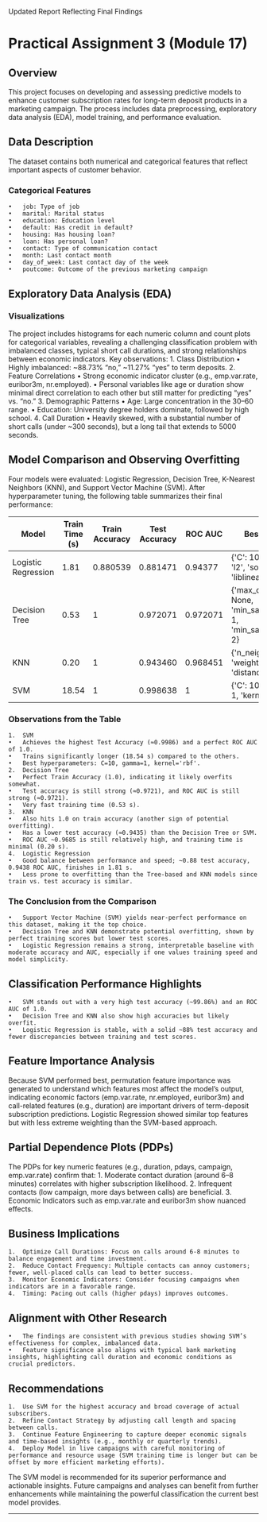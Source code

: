 Updated Report Reflecting Final Findings

# Practical Assignment 3 (Module 17)

## Overview

This project focuses on developing and assessing predictive models to enhance customer subscription rates for long-term deposit products in a marketing campaign. The process includes data preprocessing, exploratory data analysis (EDA), model training, and performance evaluation.

## Data Description

The dataset contains both numerical and categorical features that reflect important aspects of customer behavior.



### Categorical Features
	•	job: Type of job
	•	marital: Marital status
	•	education: Education level
	•	default: Has credit in default?
	•	housing: Has housing loan?
	•	loan: Has personal loan?
	•	contact: Type of communication contact
	•	month: Last contact month
	•	day_of_week: Last contact day of the week
	•	poutcome: Outcome of the previous marketing campaign

## Exploratory Data Analysis (EDA)

### Visualizations

The project includes histograms for each numeric column and count plots for categorical variables, revealing a challenging classification problem with imbalanced classes, typical short call durations, and strong relationships between economic indicators. Key observations:
	1.	Class Distribution
	•	Highly imbalanced: ~88.73% “no,” ~11.27% “yes” to term deposits.
	2.	Feature Correlations
	•	Strong economic indicator cluster (e.g., emp.var.rate, euribor3m, nr.employed).
	•	Personal variables like age or duration show minimal direct correlation to each other but still matter for predicting “yes” vs. “no.”
	3.	Demographic Patterns
	•	Age: Large concentration in the 30–60 range.
	•	Education: University degree holders dominate, followed by high school.
	4.	Call Duration
	•	Heavily skewed, with a substantial number of short calls (under ~300 seconds), but a long tail that extends to 5000 seconds.

## Model Comparison and Observing Overfitting

Four models were evaluated: Logistic Regression, Decision Tree, K-Nearest Neighbors (KNN), and Support Vector Machine (SVM). After hyperparameter tuning, the following table summarizes their final performance:


| Model               | Train Time (s)| Train Accuracy | Test Accuracy | ROC AUC  | Best Params                                                        |
|---------------------|---------------|----------------|---------------|----------|--------------------------------------------------------------------|
| Logistic Regression | 1.81          | 0.880539       | 0.881471      | 0.94377  | {'C': 10, 'penalty': 'l2', 'solver': 'liblinear'}                  |
| Decision Tree       | 0.53          | 1              | 0.972071      | 0.972071 | {'max_depth': None, 'min_samples_leaf': 1, 'min_samples_split': 2} |
| KNN                 | 0.20          | 1              | 0.943460      | 0.968451 | {'n_neighbors': 3, 'weights': 'distance'}                          |
| SVM                 | 18.54         | 1              | 0.998638      | 1        | {'C': 10, 'gamma': 1, 'kernel': 'rbf'}                             |



### Observations from the Table
	1.	SVM
	•	Achieves the highest Test Accuracy (≈0.9986) and a perfect ROC AUC of 1.0.
	•	Trains significantly longer (18.54 s) compared to the others.
	•	Best hyperparameters: C=10, gamma=1, kernel='rbf'.
	2.	Decision Tree
	•	Perfect Train Accuracy (1.0), indicating it likely overfits somewhat.
	•	Test accuracy is still strong (≈0.9721), and ROC AUC is still strong (≈0.9721).
	•	Very fast training time (0.53 s).
	3.	KNN
	•	Also hits 1.0 on train accuracy (another sign of potential overfitting).
	•	Has a lower test accuracy (≈0.9435) than the Decision Tree or SVM.
	•	ROC AUC ~0.9685 is still relatively high, and training time is minimal (0.20 s).
	4.	Logistic Regression
	•	Good balance between performance and speed; ~0.88 test accuracy, 0.9438 ROC AUC, finishes in 1.81 s.
	•	Less prone to overfitting than the Tree-based and KNN models since train vs. test accuracy is similar.

### The Conclusion from the Comparison
	•	Support Vector Machine (SVM) yields near-perfect performance on this dataset, making it the top choice.
	•	Decision Tree and KNN demonstrate potential overfitting, shown by perfect training scores but lower test scores.
	•	Logistic Regression remains a strong, interpretable baseline with moderate accuracy and AUC, especially if one values training speed and model simplicity.

## Classification Performance Highlights
	•	SVM stands out with a very high test accuracy (~99.86%) and an ROC AUC of 1.0.
	•	Decision Tree and KNN also show high accuracies but likely overfit.
	•	Logistic Regression is stable, with a solid ~88% test accuracy and fewer discrepancies between training and test scores.

## Feature Importance Analysis

Because SVM performed best, permutation feature importance was generated to understand which features most affect the model’s output, indicating economic factors (emp.var.rate, nr.employed, euribor3m) and call-related features (e.g., duration) are important drivers of term-deposit subscription predictions. Logistic Regression showed similar top features but with less extreme weighting than the SVM-based approach.

## Partial Dependence Plots (PDPs)

The PDPs for key numeric features (e.g., duration, pdays, campaign, emp.var.rate) confirm that:
	1.	Moderate contact duration (around 6–8 minutes) correlates with higher subscription likelihood.
	2.	Infrequent contacts (low campaign, more days between calls) are beneficial.
	3.	Economic Indicators such as emp.var.rate and euribor3m show nuanced effects.

## Business Implications
	1.	Optimize Call Durations: Focus on calls around 6-8 minutes to balance engagement and time investment.
	2.	Reduce Contact Frequency: Multiple contacts can annoy customers; fewer, well-placed calls can lead to better success.
	3.	Monitor Economic Indicators: Consider focusing campaigns when indicators are in a favorable range.
	4.	Timing: Pacing out calls (higher pdays) improves outcomes.

## Alignment with Other Research
	•	The findings are consistent with previous studies showing SVM’s effectiveness for complex, imbalanced data.
	•	Feature significance also aligns with typical bank marketing insights, highlighting call duration and economic conditions as crucial predictors.

## Recommendations
	1.	Use SVM for the highest accuracy and broad coverage of actual subscribers.
	2.	Refine Contact Strategy by adjusting call length and spacing between calls.
	3.	Continue Feature Engineering to capture deeper economic signals and time-based insights (e.g., monthly or quarterly trends).
	4.	Deploy Model in live campaigns with careful monitoring of performance and resource usage (SVM training time is longer but can be offset by more efficient marketing efforts).

The SVM model is recommended for its superior performance and actionable insights. Future campaigns and analyses can benefit from further enhancements while maintaining the powerful classification the current best model provides.


---

